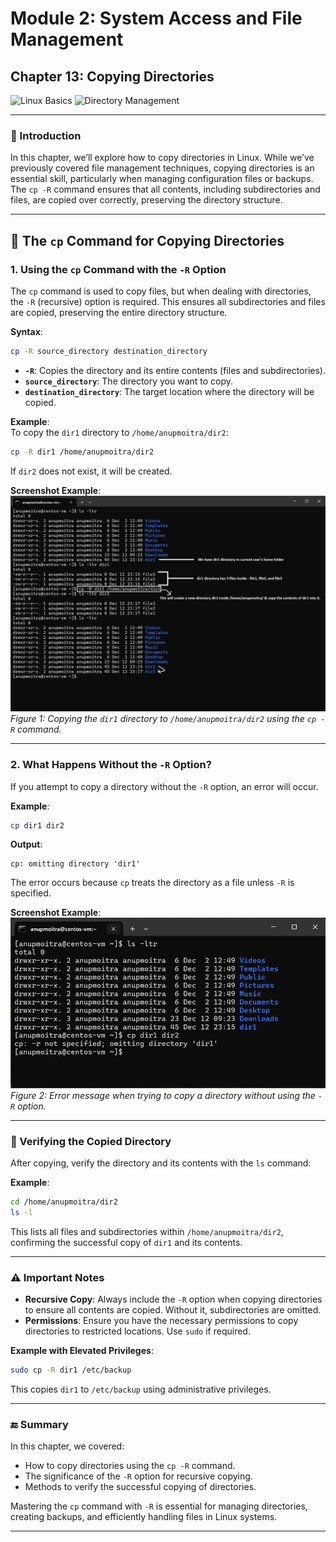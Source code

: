 # **Module 2: System Access and File Management**  
## **Chapter 13: Copying Directories**  

![Linux Basics](https://img.shields.io/badge/Linux-Basics-green) ![Directory Management](https://img.shields.io/badge/Directory-Management-blue)  

---

### **📖 Introduction**  
In this chapter, we’ll explore how to copy directories in Linux. While we’ve previously covered file management techniques, copying directories is an essential skill, particularly when managing configuration files or backups. The `cp -R` command ensures that all contents, including subdirectories and files, are copied over correctly, preserving the directory structure.  

---

## **🔧 The `cp` Command for Copying Directories**  

### 1. **Using the `cp` Command with the `-R` Option**  
The `cp` command is used to copy files, but when dealing with directories, the `-R` (recursive) option is required. This ensures all subdirectories and files are copied, preserving the entire directory structure.  

**Syntax**:  
```bash
cp -R source_directory destination_directory
```  

- **`-R`**: Copies the directory and its entire contents (files and subdirectories).  
- **`source_directory`**: The directory you want to copy.  
- **`destination_directory`**: The target location where the directory will be copied.  

**Example**:  
To copy the `dir1` directory to `/home/anupmoitra/dir2`:  
```bash
cp -R dir1 /home/anupmoitra/dir2
```  

If `dir2` does not exist, it will be created.  

**Screenshot Example**:  
![Copying a directory using the cp command](screenshots/01-cp-copy-directory.png)  
*Figure 1: Copying the `dir1` directory to `/home/anupmoitra/dir2` using the `cp -R` command.*  

---

### 2. **What Happens Without the `-R` Option?**  
If you attempt to copy a directory without the `-R` option, an error will occur.  

**Example**:  
```bash
cp dir1 dir2
```  

**Output**:  
```
cp: omitting directory 'dir1'
```  

The error occurs because `cp` treats the directory as a file unless `-R` is specified.  

**Screenshot Example**:  
![Error without the -R option](screenshots/02-cp-error-without-R.png)  
*Figure 2: Error message when trying to copy a directory without using the `-R` option.*  

---

### **📝 Verifying the Copied Directory**  
After copying, verify the directory and its contents with the `ls` command:  

**Example**:  
```bash
cd /home/anupmoitra/dir2
ls -l
```  

This lists all files and subdirectories within `/home/anupmoitra/dir2`, confirming the successful copy of `dir1` and its contents.  

---

### **⚠️ Important Notes**  

- **Recursive Copy**: Always include the `-R` option when copying directories to ensure all contents are copied. Without it, subdirectories are omitted.  
- **Permissions**: Ensure you have the necessary permissions to copy directories to restricted locations. Use `sudo` if required.  

**Example with Elevated Privileges**:  
```bash
sudo cp -R dir1 /etc/backup
```  

This copies `dir1` to `/etc/backup` using administrative privileges.  

---

### **🔚 Summary**  
In this chapter, we covered:  
- How to copy directories using the `cp -R` command.  
- The significance of the `-R` option for recursive copying.  
- Methods to verify the successful copying of directories.  

Mastering the `cp` command with `-R` is essential for managing directories, creating backups, and efficiently handling files in Linux systems.  

---
